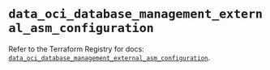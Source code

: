 # `data_oci_database_management_external_asm_configuration`

Refer to the Terraform Registry for docs: [`data_oci_database_management_external_asm_configuration`](https://registry.terraform.io/providers/oracle/oci/7.19.0/docs/data-sources/database_management_external_asm_configuration).
